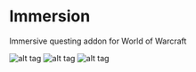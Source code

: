 # Immersion
Immersive questing addon for World of Warcraft

![alt tag](https://i.gyazo.com/b23a6e0f407bae660682f2bab59a61c3.jpg)
![alt tag](https://i.gyazo.com/40678cad8d8db43766a4dbc8d0de29e8.jpg)
![alt tag](https://i.gyazo.com/c5b4010df6877a22e9671d5d87ebe916.jpg)
